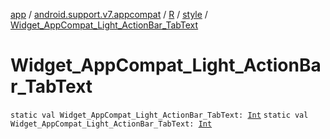 [app](../../../index.md) / [android.support.v7.appcompat](../../index.md) / [R](../index.md) / [style](index.md) / [Widget_AppCompat_Light_ActionBar_TabText](./-widget_-app-compat_-light_-action-bar_-tab-text.md)

# Widget_AppCompat_Light_ActionBar_TabText

`static val Widget_AppCompat_Light_ActionBar_TabText: `[`Int`](https://kotlinlang.org/api/latest/jvm/stdlib/kotlin/-int/index.html)
`static val Widget_AppCompat_Light_ActionBar_TabText: `[`Int`](https://kotlinlang.org/api/latest/jvm/stdlib/kotlin/-int/index.html)